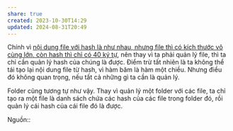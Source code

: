 ```yaml
---
share: true
created: 2023-10-30T14:29
updated: 2024-08-31T20:49
---
```

Chính vì [nội dung file với hash là như nhau, nhưng file thì có kích thước vô cùng lớn, còn hash thì chỉ có 40 ký tự](./C%C3%B3%20th%E1%BB%83%20xem%20n%E1%BB%99i%20dung%20file%20v%E1%BB%9Bi%20hash%20l%C3%A0%20nh%C6%B0%20nhau.%20Nh%C6%B0ng%20file%20th%C3%AC%20c%C3%B3%20th%E1%BB%83%20c%C3%B3%20k%C3%ADch%20th%C6%B0%E1%BB%9Bc%20v%C3%B4%20c%C3%B9ng%20l%E1%BB%9Bn,%20c%C3%B2n%20hash%20th%C3%AC%20lu%C3%B4n%20ch%E1%BB%89%20c%C3%B3%2040%20k%C3%BD%20t%E1%BB%B1.md), nên thay vì ta phải quản lý file, thì ta chỉ cần quản lý hash của chúng là được. Điểm trừ tất nhiên là ta không thể tái tạo lại nội dung file từ hash, vì hàm băm là hàm một chiều. Nhưng điều đó không quan trọng, nếu tất cả những gì ta cần là quản lý.

Folder cũng tương tự như vậy. Thay vì quản lý một folder với các file, ta chỉ tạo ra một file là danh sách chứa các hash của các file trong folder đó, rồi quản lý cái hash của cái file đó là được. 

Nguồn:: 